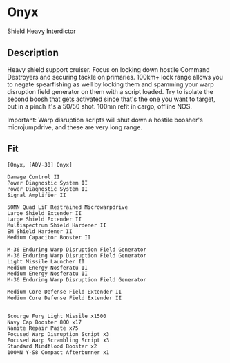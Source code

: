 # Onyx

Shield Heavy Interdictor

## Description

Heavy shield support cruiser. Focus on locking down hostile Command Destroyers and securing tackle on primaries. 100km+ lock range allows you to negate spearfishing as well by locking them and spamming your warp disruption field generator on them with a script loaded. Try to isolate the second boosh that gets activated since that's the one you want to target, but in a pinch it's a 50/50 shot. 100mn refit in cargo, offline NOS.

Important: Warp disruption scripts will shut down a hostile boosher's microjumpdrive, and these are very long range.

## Fit

```
[Onyx, [ADV-30] Onyx]

Damage Control II
Power Diagnostic System II
Power Diagnostic System II
Signal Amplifier II

50MN Quad LiF Restrained Microwarpdrive
Large Shield Extender II
Large Shield Extender II
Multispectrum Shield Hardener II
EM Shield Hardener II
Medium Capacitor Booster II

M-36 Enduring Warp Disruption Field Generator
M-36 Enduring Warp Disruption Field Generator
Light Missile Launcher II
Medium Energy Nosferatu II
Medium Energy Nosferatu II
M-36 Enduring Warp Disruption Field Generator

Medium Core Defense Field Extender II
Medium Core Defense Field Extender II


Scourge Fury Light Missile x1500
Navy Cap Booster 800 x17
Nanite Repair Paste x75
Focused Warp Disruption Script x3
Focused Warp Scrambling Script x3
Standard Mindflood Booster x2
100MN Y-S8 Compact Afterburner x1
```
